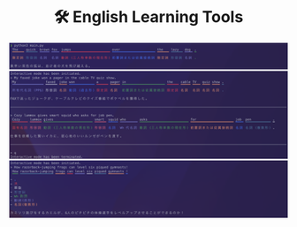 <h1 align="center">🛠️ English Learning Tools</h1>

<div align="center">
    <img src="./images/image.png">
    <img src="./images/image2.png">
    <img src="./images/image3.png">
</div>

